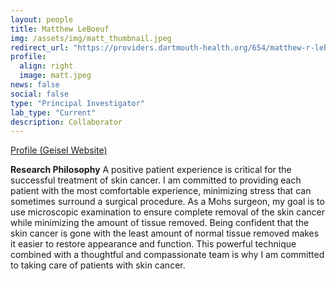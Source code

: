 ```yaml
---
layout: people
title: Matthew LeBoeuf
img: /assets/img/matt_thumbnail.jpeg
redirect_url: "https://providers.dartmouth-health.org/654/matthew-r-leboeuf/"
profile:
  align: right
  image: matt.jpeg
news: false
social: false
type: "Principal Investigator"
lab_type: "Current"
description: Collaborator
---
```


[Profile (Geisel Website)](https://providers.dartmouth-health.org/654/matthew-r-leboeuf/)

**Research Philosophy**
A positive patient experience is critical for the successful treatment of skin cancer. I am committed to providing each patient with the most comfortable experience, minimizing stress that can sometimes surround a surgical procedure. As a Mohs surgeon, my goal is to use microscopic examination to ensure complete removal of the skin cancer while minimizing the amount of tissue removed. Being confident that the skin cancer is gone with the least amount of normal tissue removed makes it easier to restore appearance and function. This powerful technique combined with a thoughtful and compassionate team is why I am committed to taking care of patients with skin cancer.